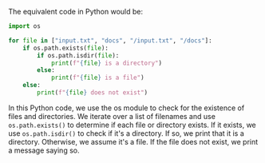 The equivalent code in Python would be:

```python
import os

for file in ["input.txt", "docs", "/input.txt", "/docs"]:
    if os.path.exists(file):
        if os.path.isdir(file):
            print(f"{file} is a directory")
        else:
            print(f"{file} is a file")
    else:
        print(f"{file} does not exist")
```

In this Python code, we use the os module to check for the existence of files and directories. We iterate over a list of filenames and use `os.path.exists()` to determine if each file or directory exists. If it exists, we use `os.path.isdir()` to check if it's a directory. If so, we print that it is a directory. Otherwise, we assume it's a file. If the file does not exist, we print a message saying so.
